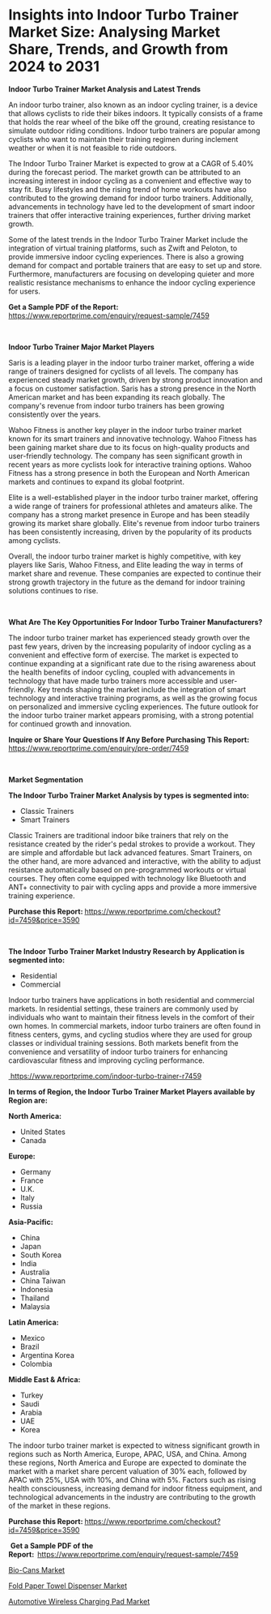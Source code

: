 <p><h1>Insights into Indoor Turbo Trainer Market Size: Analysing Market Share, Trends, and Growth from 2024 to 2031</h1></p><p><strong>Indoor Turbo Trainer Market Analysis and Latest Trends</strong></p>
<p><p>An indoor turbo trainer, also known as an indoor cycling trainer, is a device that allows cyclists to ride their bikes indoors. It typically consists of a frame that holds the rear wheel of the bike off the ground, creating resistance to simulate outdoor riding conditions. Indoor turbo trainers are popular among cyclists who want to maintain their training regimen during inclement weather or when it is not feasible to ride outdoors.</p><p>The Indoor Turbo Trainer Market is expected to grow at a CAGR of 5.40% during the forecast period. The market growth can be attributed to an increasing interest in indoor cycling as a convenient and effective way to stay fit. Busy lifestyles and the rising trend of home workouts have also contributed to the growing demand for indoor turbo trainers. Additionally, advancements in technology have led to the development of smart indoor trainers that offer interactive training experiences, further driving market growth.</p><p>Some of the latest trends in the Indoor Turbo Trainer Market include the integration of virtual training platforms, such as Zwift and Peloton, to provide immersive indoor cycling experiences. There is also a growing demand for compact and portable trainers that are easy to set up and store. Furthermore, manufacturers are focusing on developing quieter and more realistic resistance mechanisms to enhance the indoor cycling experience for users.</p></p>
<p><strong>Get a Sample PDF of the Report:&nbsp;</strong> <a href="https://www.reportprime.com/enquiry/request-sample/7459">https://www.reportprime.com/enquiry/request-sample/7459</a></p>
<p>&nbsp;</p>
<p><strong>Indoor Turbo Trainer Major Market Players</strong></p>
<p><p>Saris is a leading player in the indoor turbo trainer market, offering a wide range of trainers designed for cyclists of all levels. The company has experienced steady market growth, driven by strong product innovation and a focus on customer satisfaction. Saris has a strong presence in the North American market and has been expanding its reach globally. The company's revenue from indoor turbo trainers has been growing consistently over the years.</p><p>Wahoo Fitness is another key player in the indoor turbo trainer market known for its smart trainers and innovative technology. Wahoo Fitness has been gaining market share due to its focus on high-quality products and user-friendly technology. The company has seen significant growth in recent years as more cyclists look for interactive training options. Wahoo Fitness has a strong presence in both the European and North American markets and continues to expand its global footprint.</p><p>Elite is a well-established player in the indoor turbo trainer market, offering a wide range of trainers for professional athletes and amateurs alike. The company has a strong market presence in Europe and has been steadily growing its market share globally. Elite's revenue from indoor turbo trainers has been consistently increasing, driven by the popularity of its products among cyclists.</p><p>Overall, the indoor turbo trainer market is highly competitive, with key players like Saris, Wahoo Fitness, and Elite leading the way in terms of market share and revenue. These companies are expected to continue their strong growth trajectory in the future as the demand for indoor training solutions continues to rise.</p></p>
<p>&nbsp;</p>
<p><strong>What Are The Key Opportunities For Indoor Turbo Trainer Manufacturers?</strong></p>
<p><p>The indoor turbo trainer market has experienced steady growth over the past few years, driven by the increasing popularity of indoor cycling as a convenient and effective form of exercise. The market is expected to continue expanding at a significant rate due to the rising awareness about the health benefits of indoor cycling, coupled with advancements in technology that have made turbo trainers more accessible and user-friendly. Key trends shaping the market include the integration of smart technology and interactive training programs, as well as the growing focus on personalized and immersive cycling experiences. The future outlook for the indoor turbo trainer market appears promising, with a strong potential for continued growth and innovation.</p></p>
<p><strong>Inquire or Share Your Questions If Any Before Purchasing This Report:</strong> <a href="https://www.reportprime.com/enquiry/pre-order/7459">https://www.reportprime.com/enquiry/pre-order/7459</a></p>
<p>&nbsp;</p>
<p><strong>Market Segmentation</strong></p>
<p><strong>The Indoor Turbo Trainer Market Analysis by types is segmented into:</strong></p>
<p><ul><li>Classic Trainers</li><li>Smart Trainers</li></ul></p>
<p><p>Classic Trainers are traditional indoor bike trainers that rely on the resistance created by the rider's pedal strokes to provide a workout. They are simple and affordable but lack advanced features. Smart Trainers, on the other hand, are more advanced and interactive, with the ability to adjust resistance automatically based on pre-programmed workouts or virtual courses. They often come equipped with technology like Bluetooth and ANT+ connectivity to pair with cycling apps and provide a more immersive training experience.</p></p>
<p><strong>Purchase this Report:&nbsp;</strong><a href="https://www.reportprime.com/checkout?id=7459&price=3590">https://www.reportprime.com/checkout?id=7459&price=3590</a></p>
<p>&nbsp;</p>
<p><strong>The Indoor Turbo Trainer Market Industry Research by Application is segmented into:</strong></p>
<p><ul><li>Residential</li><li>Commercial</li></ul></p>
<p><p>Indoor turbo trainers have applications in both residential and commercial markets. In residential settings, these trainers are commonly used by individuals who want to maintain their fitness levels in the comfort of their own homes. In commercial markets, indoor turbo trainers are often found in fitness centers, gyms, and cycling studios where they are used for group classes or individual training sessions. Both markets benefit from the convenience and versatility of indoor turbo trainers for enhancing cardiovascular fitness and improving cycling performance.</p></p>
<p><a href="https://www.reportprime.com/indoor-turbo-trainer-r7459">&nbsp;https://www.reportprime.com/indoor-turbo-trainer-r7459</a></p>
<p><strong>In terms of Region, the Indoor Turbo Trainer Market Players available by Region are:</strong></p>
<p>
    <p> <strong> North America: </strong>
        <ul>
            <li>United States</li>
            <li>Canada</li>
        </ul>
        </p> 
    <p> <strong> Europe: </strong>
        <ul>
            <li>Germany</li>
            <li>France</li>
            <li>U.K.</li>
            <li>Italy</li>
            <li>Russia</li>
        </ul>
        </p> 
    <p> <strong> Asia-Pacific: </strong>
        <ul>
            <li>China</li>
            <li>Japan</li>
            <li>South Korea</li>
            <li>India</li>
            <li>Australia</li>
            <li>China Taiwan</li>
            <li>Indonesia</li>
            <li>Thailand</li>
            <li>Malaysia</li>
        </ul>
        </p> 
    <p> <strong> Latin America: </strong>
        <ul>
            <li>Mexico</li>
            <li>Brazil</li>
            <li>Argentina Korea</li>
            <li>Colombia</li>
        </ul>
        </p> 
    <p> <strong> Middle East & Africa: </strong>
        <ul>
            <li>Turkey</li>
            <li>Saudi</li>
            <li>Arabia</li>
            <li>UAE</li>
            <li>Korea</li>
        </ul>
    </p>
    </p>
<p><p>The indoor turbo trainer market is expected to witness significant growth in regions such as North America, Europe, APAC, USA, and China. Among these regions, North America and Europe are expected to dominate the market with a market share percent valuation of 30% each, followed by APAC with 25%, USA with 10%, and China with 5%. Factors such as rising health consciousness, increasing demand for indoor fitness equipment, and technological advancements in the industry are contributing to the growth of the market in these regions.</p></p>
<p><strong>Purchase this Report: </strong><a href="https://www.reportprime.com/checkout?id=7459&price=3590">https://www.reportprime.com/checkout?id=7459&price=3590</a></p>
<p>&nbsp;<strong>Get a Sample PDF of the Report:&nbsp;&nbsp;</strong><a href="https://www.reportprime.com/enquiry/request-sample/7459">https://www.reportprime.com/enquiry/request-sample/7459</a></p>
<p><strong></strong></p>
<p><p><a href="https://www.linkedin.com/pulse/bio-cans-market-size-growth-segmentation-regional-country-breakdowns-qqewf?trackingId=g5zWVEkqKwThFzJOxKBArg%3D%3D">Bio-Cans Market</a></p><p><a href="https://www.linkedin.com/pulse/fold-paper-towel-dispenser-market-size-growing-forecasted-period-fkrbf?trackingId=vQatK6ReshJULLFFnlUvjw%3D%3D">Fold Paper Towel Dispenser Market</a></p><p><a href="https://www.linkedin.com/pulse/automotive-wireless-charging-pad-market-provides-detailed-segmentation-lzyef?trackingId=1NGXM%2FauEZN7RZh71malcA%3D%3D">Automotive Wireless Charging Pad Market</a></p></p>
